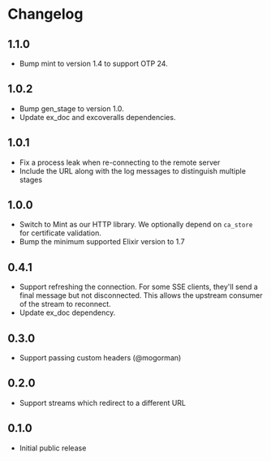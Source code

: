 # Changelog

## 1.1.0

- Bump mint to version 1.4 to support OTP 24.

## 1.0.2

- Bump gen_stage to version 1.0.
- Update ex_doc and excoveralls dependencies.

## 1.0.1

- Fix a process leak when re-connecting to the remote server
- Include the URL along with the log messages to distinguish multiple stages

## 1.0.0

- Switch to Mint as our HTTP library. We optionally depend on `ca_store` for certificate validation.
- Bump the minimum supported Elixir version to 1.7

## 0.4.1

- Support refreshing the connection. For some SSE clients, they'll send a final message but not disconnected. This allows the upstream consumer of the stream to reconnect.
- Update ex_doc dependency.

## 0.3.0

- Support passing custom headers (@mogorman)

## 0.2.0

- Support streams which redirect to a different URL

## 0.1.0

- Initial public release
